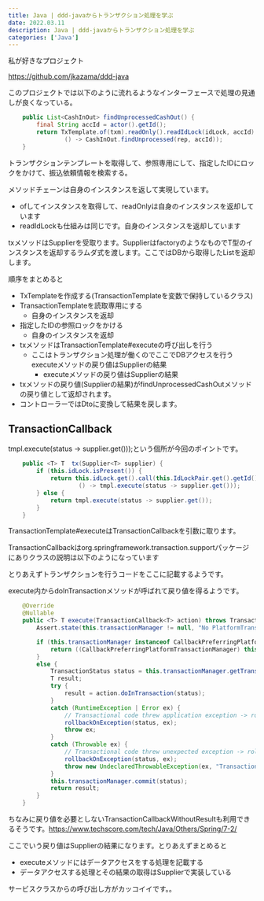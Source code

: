```yaml
---
title: Java | ddd-javaからトランザクション処理を学ぶ
date: 2022.03.11
description: Java | ddd-javaからトランザクション処理を学ぶ
categories: ['Java']
---
```


私が好きなプロジェクト

https://github.com/jkazama/ddd-java


このプロジェクトでは以下のように流れるようなインターフェースで処理の見通しが良くなっている。

```java
    public List<CashInOut> findUnprocessedCashOut() {
        final String accId = actor().getId();
        return TxTemplate.of(txm).readOnly().readIdLock(idLock, accId).tx(
                () -> CashInOut.findUnprocessed(rep, accId));
    }
```


トランザクションテンプレートを取得して、参照専用にして、指定したIDにロックをかけて、振込依頼情報を検索する。

メソッドチェーンは自身のインスタンスを返して実現しています。
* ofしてインスタンスを取得して、readOnlyは自身のインスタンスを返却しています
* readIdLockも仕組みは同じです。自身のインスタンスを返却しています

txメソッドはSupplierを受取ります。SupplierはfactoryのようなものでT型のインスタンスを返却するラムダ式を渡します。ここではDBから取得したList<CashInOut>を返却します。

順序をまとめると
* TxTemplateを作成する(TransactionTemplateを変数で保持しているクラス)
* TransactionTemplateを読取専用にする
  * 自身のインスタンスを返却
* 指定したIDの参照ロックをかける
  * 自身のインスタンスを返却
* txメソッドはTransactionTemplate#executeの呼び出しを行う
  * ここはトランザクション処理が働くのでここでDBアクセスを行うexecuteメソッドの戻り値はSupplierの結果
    * executeメソッドの戻り値はSupplierの結果
* txメソッドの戻り値(Supplierの結果)がfindUnprocessedCashOutメソッドの戻り値として返却されます。
* コントローラーではDtoに変換して結果を戻します。

## TransactionCallback


tmpl.execute(status -> supplier.get()));という個所が今回のポイントです。

```java
    public <T> T  tx(Supplier<T> supplier) {
        if (this.idLock.isPresent()) {
            return this.idLock.get().call(this.IdLockPair.get().getId(), this.IdLockPair.get().getLockType(),
                    () -> tmpl.execute(status -> supplier.get()));
        } else {
            return tmpl.execute(status -> supplier.get());
        }
    }
```


TransactionTemplate#executeはTransactionCallbackを引数に取ります。

TransactionCallbackはorg.springframework.transaction.supportパッケージにありクラスの説明は以下のようになっています

とりあえずトランザクションを行うコードをここに記載するようです。

execute内からdoInTransactionメソッドが呼ばれて戻り値を得るようです。

```java
	@Override
	@Nullable
	public <T> T execute(TransactionCallback<T> action) throws TransactionException {
		Assert.state(this.transactionManager != null, "No PlatformTransactionManager set");

		if (this.transactionManager instanceof CallbackPreferringPlatformTransactionManager) {
			return ((CallbackPreferringPlatformTransactionManager) this.transactionManager).execute(this, action);
		}
		else {
			TransactionStatus status = this.transactionManager.getTransaction(this);
			T result;
			try {
				result = action.doInTransaction(status);
			}
			catch (RuntimeException | Error ex) {
				// Transactional code threw application exception -> rollback
				rollbackOnException(status, ex);
				throw ex;
			}
			catch (Throwable ex) {
				// Transactional code threw unexpected exception -> rollback
				rollbackOnException(status, ex);
				throw new UndeclaredThrowableException(ex, "TransactionCallback threw undeclared checked exception");
			}
			this.transactionManager.commit(status);
			return result;
		}
	}
```


ちなみに戻り値を必要としないTransactionCallbackWithoutResultも利用できるそうです。https://www.techscore.com/tech/Java/Others/Spring/7-2/

ここでいう戻り値はSupplierの結果になります。とりあえずまとめると
* executeメソッドにはデータアクセスをする処理を記載する
* データアクセスする処理とその結果の取得はSupplierで実装している

サービスクラスからの呼び出し方がカッコイイです。。

